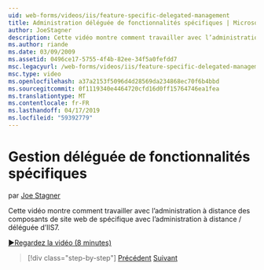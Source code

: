 ```yaml
---
uid: web-forms/videos/iis/feature-specific-delegated-management
title: Administration déléguée de fonctionnalités spécifiques | Microsoft Docs
author: JoeStagner
description: Cette vidéo montre comment travailler avec l’administration à distance des composants de site web de spécifique avec l’administration à distance / déléguée d’IIS7.
ms.author: riande
ms.date: 03/09/2009
ms.assetid: 0496ce17-5755-4f4b-82ee-34f5a0fefdd7
msc.legacyurl: /web-forms/videos/iis/feature-specific-delegated-management
msc.type: video
ms.openlocfilehash: a37a2153f5096d4d28569da234868ec70f6b4bbd
ms.sourcegitcommit: 0f1119340e4464720cfd16d0ff15764746ea1fea
ms.translationtype: MT
ms.contentlocale: fr-FR
ms.lasthandoff: 04/17/2019
ms.locfileid: "59392779"
---
```

# <a name="feature-specific-delegated-management"></a>Gestion déléguée de fonctionnalités spécifiques

par [Joe Stagner](https://github.com/JoeStagner)

Cette vidéo montre comment travailler avec l’administration à distance des composants de site web de spécifique avec l’administration à distance / déléguée d’IIS7.

[&#9654;Regardez la vidéo (8 minutes)](https://channel9.msdn.com/Blogs/ASP-NET-Site-Videos/feature-specific-delegated-management)

> [!div class="step-by-step"]
> [Précédent](working-with-iis7-deligated-admin.md)
> [Suivant](troubleshooting-production-aspnet-apps.md)
